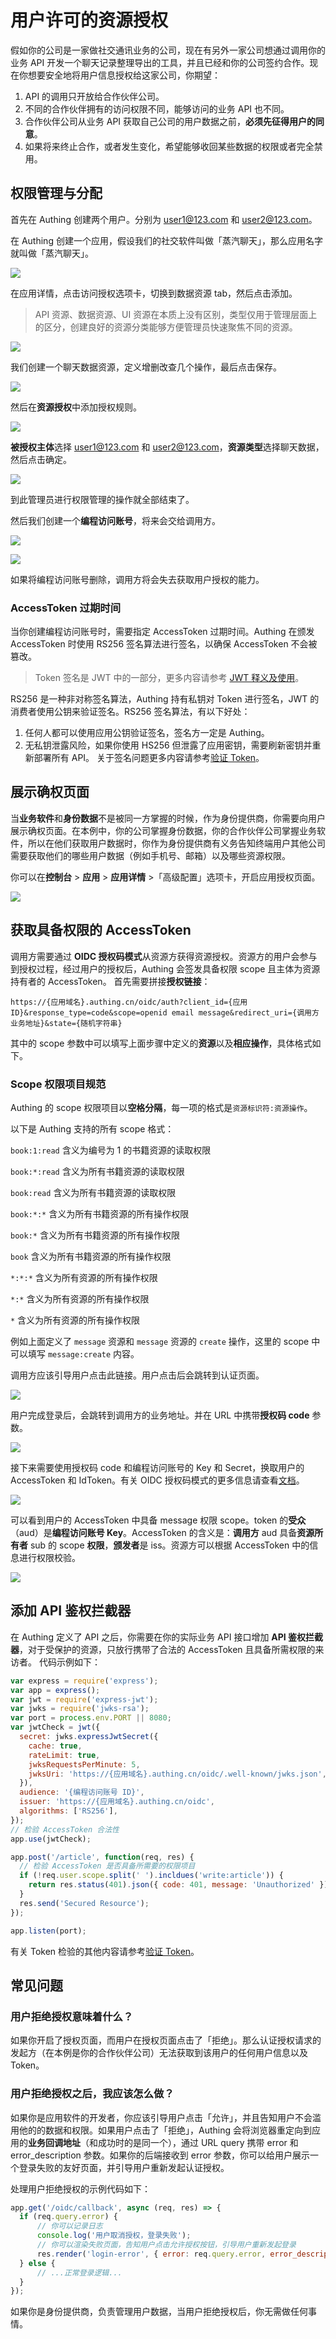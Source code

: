 # 用户许可的资源授权

<LastUpdated/>

假如你的公司是一家做社交通讯业务的公司，现在有另外一家公司想通过调用你的业务 API 开发一个聊天记录整理导出的工具，并且已经和你的公司签约合作。现在你想要安全地将用户信息授权给这家公司，你期望：

1. API 的调用只开放给合作伙伴公司。
2. 不同的合作伙伴拥有的访问权限不同，能够访问的业务 API 也不同。
3. 合作伙伴公司从业务 API 获取自己公司的用户数据之前，**必须先征得用户的同意**。
4. 如果将来终止合作，或者发生变化，希望能够收回某些数据的权限或者完全禁用。

## 权限管理与分配

首先在 Authing 创建两个用户。分别为 user1@123.com 和 user2@123.com。

在 Authing 创建一个应用，假设我们的社交软件叫做「蒸汽聊天」，那么应用名字就叫做「蒸汽聊天」。

![](./images/create-app.png)

在应用详情，点击访问授权选项卡，切换到数据资源 tab，然后点击添加。

> API 资源、数据资源、UI 资源在本质上没有区别，类型仅用于管理层面上的区分，创建良好的资源分类能够方便管理员快速聚焦不同的资源。

![](./images/add-resource.png)

我们创建一个聊天数据资源，定义增删改查几个操作，最后点击保存。

![](./images/add-resource-action.png)

然后在**资源授权**中添加授权规则。

![](./images/add-acl-1.png)

**被授权主体**选择 user1@123.com 和 user2@123.com，**资源类型**选择聊天数据，然后点击确定。

![](./images/add-acl-2.png)

到此管理员进行权限管理的操作就全部结束了。

然后我们创建一个**编程访问账号**，将来会交给调用方。

![](./images/create-programmatic-account-1.png)

![](./images/create-programmatic-account-2.png)

如果将编程访问账号删除，调用方将会失去获取用户授权的能力。

### AccessToken 过期时间

当你创建编程访问账号时，需要指定 AccessToken 过期时间。Authing 在颁发 AccessToken 时使用 RS256 签名算法进行签名，以确保 AccessToken 不会被篡改。
> Token 签名是 JWT 中的一部分，更多内容请参考 [JWT 释义及使用](/concepts/jwt-token.md)。

RS256 是一种非对称签名算法，Authing 持有私钥对 Token 进行签名，JWT 的消费者使用公钥来验证签名。RS256 签名算法，有以下好处：

1. 任何人都可以使用应用公钥验证签名，签名方一定是 Authing。
2. 无私钥泄露风险，如果你使用 HS256 但泄露了应用密钥，需要刷新密钥并重新部署所有 API。
   关于签名问题更多内容请参考[验证 Token](/guides/faqs/how-to-validate-user-token.md)。

## 展示确权页面

当**业务软件**和**身份数据**不是被同一方掌握的时候，作为身份提供商，你需要向用户展示确权页面。在本例中，你的公司掌握身份数据，你的合作伙伴公司掌握业务软件，所以在他们获取用户数据时，你作为身份提供商有义务告知终端用户其他公司需要获取他们的哪些用户数据（例如手机号、邮箱）以及哪些资源权限。

你可以在**控制台** > **应用** > **应用详情** >「高级配置」选项卡，开启应用授权页面。

![](./images/auth-page-switch.png)

## 获取具备权限的 AccessToken

调用方需要通过 **OIDC 授权码模式**从资源方获得资源授权。资源方的用户会参与到授权过程，经过用户的授权后，Authing 会签发具备权限 scope 且主体为资源持有者的 AccessToken。
首先需要拼接**授权链接**：

```http
https://{应用域名}.authing.cn/oidc/auth?client_id={应用ID}&response_type=code&scope=openid email message&redirect_uri={调用方业务地址}&state={随机字符串}
```

其中的 scope 参数中可以填写上面步骤中定义的**资源**以及**相应操作**，具体格式如下。

### Scope 权限项目规范

Authing 的 scope 权限项目以**空格分隔**，每一项的格式是`资源标识符:资源操作`。

以下是 Authing 支持的所有 scope 格式：

`book:1:read` 含义为编号为 1 的书籍资源的读取权限

`book:*:read` 含义为所有书籍资源的读取权限

`book:read` 含义为所有书籍资源的读取权限

`book:*:*` 含义为所有书籍资源的所有操作权限

`book:*` 含义为所有书籍资源的所有操作权限

`book` 含义为所有书籍资源的所有操作权限

`*:*:*` 含义为所有资源的所有操作权限

`*:*` 含义为所有资源的所有操作权限

`*` 含义为所有资源的所有操作权限

例如上面定义了 `message` 资源和 `message` 资源的 `create` 操作，这里的 scope 中可以填写 `message:create` 内容。

调用方应该引导用户点击此链接。用户点击后会跳转到认证页面。

![](./images/user-login-1.png)

用户完成登录后，会跳转到调用方的业务地址。并在 URL 中携带**授权码 code** 参数。

![](./images/user-login-2.png)

接下来需要使用授权码 code 和编程访问账号的 Key 和 Secret，换取用户的 AccessToken 和 IdToken。有关 OIDC 授权码模式的更多信息请查看[文档](/authentication/oidc/oidc-authorization.md#使用授权码模式-authorization-code-flow)。

![](~@imagesZhCn/guides/authorization/user-consent-authz-5.png)

可以看到用户的 AccessToken 中具备 message 权限 scope。token 的**受众**（aud）是**编程访问账号 Key**。AccessToken 的含义是：**调用方** aud 具备**资源所有者** sub 的 scope **权限**，**颁发者**是 iss。资源方可以根据 AccessToken 中的信息进行权限校验。

![](~@imagesZhCn/guides/authorization/user-consent-authz-6.png)

## 添加 API 鉴权拦截器

在 Authing 定义了 API 之后，你需要在你的实际业务 API 接口增加 **API 鉴权拦截器**，对于受保护的资源，只放行携带了合法的 AccessToken 且具备所需权限的来访者。
代码示例如下：

```javascript
var express = require('express');
var app = express();
var jwt = require('express-jwt');
var jwks = require('jwks-rsa');
var port = process.env.PORT || 8080;
var jwtCheck = jwt({
  secret: jwks.expressJwtSecret({
    cache: true,
    rateLimit: true,
    jwksRequestsPerMinute: 5,
    jwksUri: 'https://{应用域名}.authing.cn/oidc/.well-known/jwks.json',
  }),
  audience: '{编程访问账号 ID}',
  issuer: 'https://{应用域名}.authing.cn/oidc',
  algorithms: ['RS256'],
});
// 检验 AccessToken 合法性
app.use(jwtCheck);

app.post('/article', function(req, res) {
  // 检验 AccessToken 是否具备所需要的权限项目
  if (!req.user.scope.split(' ').incldues('write:article')) {
    return res.status(401).json({ code: 401, message: 'Unauthorized' });
  }
  res.send('Secured Resource');
});

app.listen(port);
```

有关 Token 检验的其他内容请参考[验证 Token](/guides/faqs/how-to-validate-user-token.md)。

## 常见问题

### 用户拒绝授权意味着什么？

如果你开启了授权页面，而用户在授权页面点击了「拒绝」。那么认证授权请求的发起方（在本例是你的合作伙伴公司）无法获取到该用户的任何用户信息以及 Token。

### 用户拒绝授权之后，我应该怎么做？

如果你是应用软件的开发者，你应该引导用户点击「允许」，并且告知用户不会滥用他的的数据和权限。如果用户点击了「拒绝」，Authing 会将浏览器重定向到应用的**业务回调地址**（和成功时的是同一个），通过 URL query 携带 error 和 error_description 参数。如果你的后端接收到 error 参数，你可以给用户展示一个登录失败的友好页面，并引导用户重新发起认证授权。

处理用户拒绝授权的示例代码如下：

```js
app.get('/oidc/callback', async (req, res) => {
  if (req.query.error) {
      // 你可以记录日志
      console.log('用户取消授权，登录失败');
      // 你可以渲染失败页面，告知用户点击允许授权按钮，引导用户重新发起登录
      res.render('login-error', { error: req.query.error, error_description: req.query.error_description });
  } else {
      // ...正常登录逻辑...
  }
});
```

如果你是身份提供商，负责管理用户数据，当用户拒绝授权后，你无需做任何事情。
